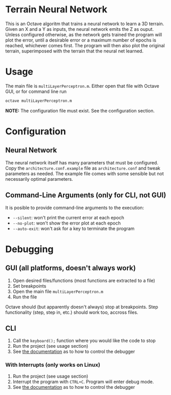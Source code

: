 # Terrain Neural Network

This is an Octave algoritm that trains a neural network to learn a 3D terrain. Given an X and a Y as inputs, the neural network emits the Z as ouput.
Unless configured otherwise, as the network gets trained the program will plot the error, until a desirable error or a maximum number of epochs is reached, whichever comes first. The program will then also plot the original terrain, superimposed with the terrain that the neural net learned.

# Usage

The main file is `multiLayerPerceptron.m`.  Either open that file with Octave GUI, or for command line run
```bash
octave multiLayerPerceptron.m
```

**NOTE:** The configuration file must exist. See the configuration section.

# Configuration

## Neural Network

The neural network itself has many parameters that must be configured. Copy the `architecture.conf.example` file as `architecture.conf` and tweak parameters as needed.  The example file comes with some sensible but not necessarily optimal parameters.

## Command-Line Arguments (only for CLI, not GUI)
It is posible to provide command-line arguments to the execution:
* `--silent`: won't print the current error at each epoch
* `--no-plot`: won't show the error plot at each epoch
* `--auto-exit`: won't ask for a key to terminate the program

# Debugging
## GUI (all platforms, doesn't always work)
1. Open desired files/functions (most functions are extracted to a file)
1. Set breakpoints
1. Open the main file `multiLayerPerceptron.m`
1. Run the file

Octave should (but apparently doesn't always) stop at breakpoints. Step functionality (step, step in, etc.) should work too, accross files.

## CLI
1. Call the `keyboard();` function where you would like the code to stop
1. Run the project (see usage section)
1. See [the documentation](https://octave.org/doc/v4.4.1/Debugging.html) as to how to control the debugger

### With Interrupts (only works on Linux)
1. Run the project (see usage section)
1. Interrupt the program with `CTRL+C`. Program will enter debug mode.
1. See [the documentation](https://octave.org/doc/v4.4.1/Debugging.html) as to how to control the debugger
